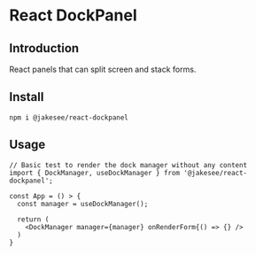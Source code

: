# React DockPanel

## Introduction
React panels that can split screen and stack forms.

## Install
`npm i @jakesee/react-dockpanel`

## Usage

```
// Basic test to render the dock manager without any content
import { DockManager, useDockManager } from '@jakesee/react-dockpanel';

const App = () > {
  const manager = useDockManager();

  return (
    <DockManager manager={manager} onRenderForm{() => {} />
  )
}
```
